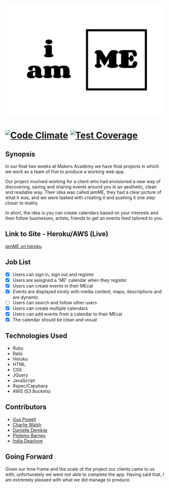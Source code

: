![image](https://raw.githubusercontent.com/ciawalsh/iamME/master/app/assets/images/iamME.png)
==================
[![Code Climate](https://codeclimate.com/github/ciawalsh/iamME/badges/gpa.svg)](https://codeclimate.com/github/ciawalsh/iamME) [![Test Coverage](https://codeclimate.com/github/ciawalsh/iamME/badges/coverage.svg)](https://codeclimate.com/github/ciawalsh/iamME)
==================
## Synopsis

In our final two weeks at Makers Academy we have final projects in which we work as a team of five to produce a working web app.

Our project involved working for a client who had envisioned a new way of discovering, saving and sharing events around you in an aesthetic, clean and readable way. Their idea was called iamME, they had a clear picture of what it was, and we were tasked with creating it and pushing it one step closer to reality.

In short, the idea is you can create calendars based on your interests and then follow businesses, artists, friends to get an events feed tailored to you.

## Link to Site - Heroku/AWS (Live)

[iamME on heroku](http://i-am-me.herokuapp.com/users/sign_in)

## Job List

- [x] Users can sign in, sign out and register
- [x] Users are assigned a 'ME' calendar when they register
- [x] Users can create events in their MEcal
- [x] Events are displayed nicely with media content, maps, descriptions and are dynamic
- [ ] Users can search and follow other users
- [x] Users can create multiple calendars
- [x] Users can add events from a calendar to their MEcal
- [x] The calendar should be clean and visual

## Technologies Used

- Ruby
- Rails
- Heroku
- HTML
- CSS
- JQuery
- JavaScript
- Rspec/Capybara
- AWS (S3 Buckets)

## Contributors

- [Gus Powell](https://github.com/guspowell)
- [Charlie Walsh](https://github.com/ciawalsh)
- [Danielle Demkiw](https://github.com/ddemkiw)
- [Ptolemy Barnes](https://github.com/ptolemybarnes)
- [India Dearlove](https://github.com/indiadearlove)


## Going Forward

Given our time frame and the scale of the project our clients came to us with, unfortunately we were not able to complete the app. Having said that, I am extremely pleased with what we did manage to produce.
